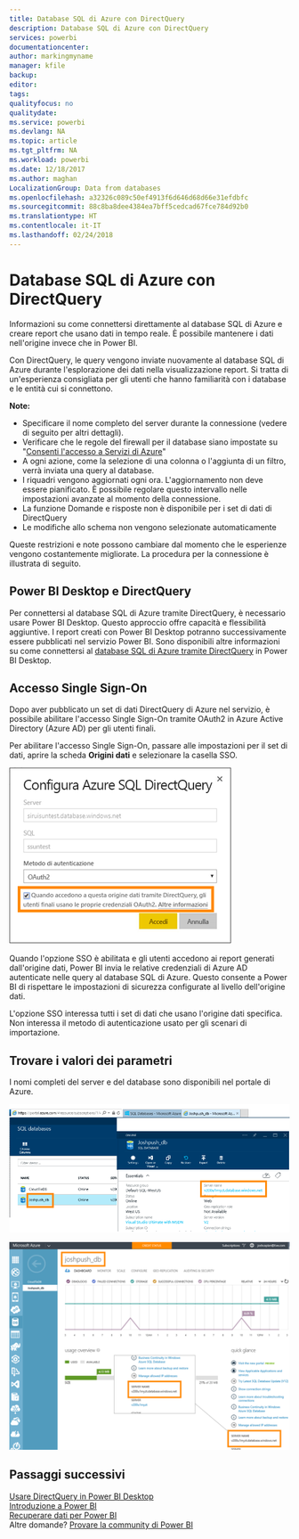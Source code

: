 ```yaml
---
title: Database SQL di Azure con DirectQuery
description: Database SQL di Azure con DirectQuery
services: powerbi
documentationcenter: 
author: markingmyname
manager: kfile
backup: 
editor: 
tags: 
qualityfocus: no
qualitydate: 
ms.service: powerbi
ms.devlang: NA
ms.topic: article
ms.tgt_pltfrm: NA
ms.workload: powerbi
ms.date: 12/18/2017
ms.author: maghan
LocalizationGroup: Data from databases
ms.openlocfilehash: a32326c089c50ef4913f6d646d68d66e31efdbfc
ms.sourcegitcommit: 88c8ba8dee4384ea7bff5cedcad67fce784d92b0
ms.translationtype: HT
ms.contentlocale: it-IT
ms.lasthandoff: 02/24/2018
---
```

# <a name="azure-sql-database-with-directquery"></a>Database SQL di Azure con DirectQuery
Informazioni su come connettersi direttamente al database SQL di Azure e creare report che usano dati in tempo reale. È possibile mantenere i dati nell'origine invece che in Power BI.

Con DirectQuery, le query vengono inviate nuovamente al database SQL di Azure durante l'esplorazione dei dati nella visualizzazione report. Si tratta di un'esperienza consigliata per gli utenti che hanno familiarità con i database e le entità cui si connettono.

**Note:**

* Specificare il nome completo del server durante la connessione (vedere di seguito per altri dettagli).
* Verificare che le regole del firewall per il database siano impostate su "[Consenti l'accesso a Servizi di Azure](https://msdn.microsoft.com/library/azure/ee621782.aspx)"
* A ogni azione, come la selezione di una colonna o l'aggiunta di un filtro, verrà inviata una query al database.
* I riquadri vengono aggiornati ogni ora. L'aggiornamento non deve essere pianificato. È possibile regolare questo intervallo nelle impostazioni avanzate al momento della connessione.
* La funzione Domande e risposte non è disponibile per i set di dati di DirectQuery
* Le modifiche allo schema non vengono selezionate automaticamente

Queste restrizioni e note possono cambiare dal momento che le esperienze vengono costantemente migliorate. La procedura per la connessione è illustrata di seguito. 

## <a name="power-bi-desktop-and-directquery"></a>Power BI Desktop e DirectQuery
Per connettersi al database SQL di Azure tramite DirectQuery, è necessario usare Power BI Desktop. Questo approccio offre capacità e flessibilità aggiuntive. I report creati con Power BI Desktop potranno successivamente essere pubblicati nel servizio Power BI. Sono disponibili altre informazioni su come connettersi al [database SQL di Azure tramite DirectQuery](desktop-use-directquery.md) in Power BI Desktop. 

## <a name="single-sign-on"></a>Accesso Single Sign-On

Dopo aver pubblicato un set di dati DirectQuery di Azure nel servizio, è possibile abilitare l'accesso Single Sign-On tramite OAuth2 in Azure Active Directory (Azure AD) per gli utenti finali. 

Per abilitare l'accesso Single Sign-On, passare alle impostazioni per il set di dati, aprire la scheda **Origini dati** e selezionare la casella SSO.

![Finestra di dialogo Configura Azure SQL DirectQuery](media/service-azure-sql-database-with-direct-connect/sso-dialog.png)

Quando l'opzione SSO è abilitata e gli utenti accedono ai report generati dall'origine dati, Power BI invia le relative credenziali di Azure AD autenticate nelle query al database SQL di Azure. Questo consente a Power BI di rispettare le impostazioni di sicurezza configurate al livello dell'origine dati.

L'opzione SSO interessa tutti i set di dati che usano l'origine dati specifica. Non interessa il metodo di autenticazione usato per gli scenari di importazione.

## <a name="finding-parameter-values"></a>Trovare i valori dei parametri
I nomi completi del server e del database sono disponibili nel portale di Azure.

![](media/service-azure-sql-database-with-direct-connect/azureportnew_update.png)

![](media/service-azure-sql-database-with-direct-connect/azureportal_update.png)

## <a name="next-steps"></a>Passaggi successivi
[Usare DirectQuery in Power BI Desktop](desktop-use-directquery.md)  
[Introduzione a Power BI](service-get-started.md)  
[Recuperare dati per Power BI](service-get-data.md)  
Altre domande? [Provare la community di Power BI](http://community.powerbi.com/)
